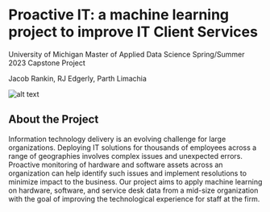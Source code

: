 # Proactive IT: a machine learning project to improve IT Client Services
University of Michigan Master of Applied Data Science Spring/Summer 2023 Capstone Project

Jacob Rankin, RJ Edgerly, Parth Limachia

![alt text](https://github.com/redgerly-umich/capstone_ff/blob/main/ProjectLogo.png?raw=true)

## About the Project
Information technology delivery is an evolving challenge for large organizations. Deploying IT solutions for thousands of employees across a range of geographies involves complex issues and unexpected errors. Proactive monitoring of hardware and software assets across an organization can help identify such issues and implement resolutions to minimize impact to the business. Our project aims to apply machine learning on hardware, software, and service desk data from a mid-size organization with the goal of improving the technological experience for staff at the firm.
